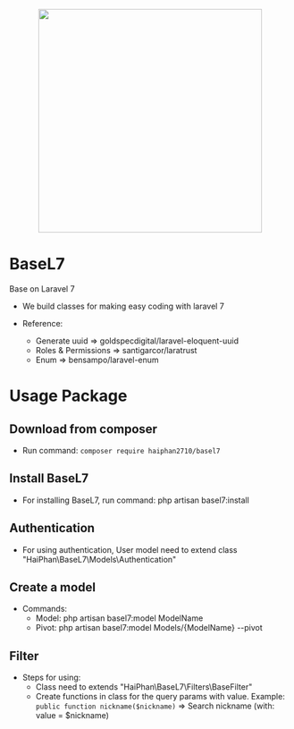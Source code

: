 <p align="center"><img src="https://res.cloudinary.com/dtfbvvkyp/image/upload/v1566331377/laravel-logolockup-cmyk-red.svg" width="400"></p>

# BaseL7
Base on Laravel 7

- We build classes for making easy coding with laravel 7

- Reference:
  + Generate uuid       => goldspecdigital/laravel-eloquent-uuid
  + Roles & Permissions => santigarcor/laratrust
  + Enum                => bensampo/laravel-enum

# Usage Package

## Download from composer

- Run command: `composer require haiphan2710/basel7`

## Install BaseL7

- For installing BaseL7, run command: php artisan basel7:install

## Authentication

- For using authentication, User model need to extend class "HaiPhan\BaseL7\Models\Authentication"

## Create a model

- Commands:
  + Model: php artisan basel7:model ModelName
  + Pivot: php artisan basel7:model Models/{ModelName} --pivot

## Filter

- Steps for using:
    + Class need to extends "HaiPhan\BaseL7\Filters\BaseFilter"
    + Create functions in class for the query params with value.
        Example: `public function nickname($nickname)` => Search nickname (with: value = $nickname)
